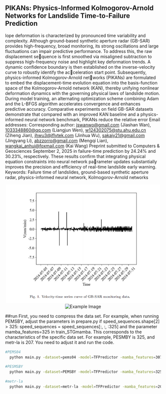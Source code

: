## PIKANs: Physics-Informed Kolmogorov-Arnold Networks for Landslide Time-to-Failure Prediction

lope deformation is characterized by pronounced time variability and complexity. Although ground-based synthetic aperture radar (GB-SAR) provides
high-frequency, broad monitoring, its strong oscillations and large fluctuations
can impair predictive performance. To address this, the raw displacement se￾quence is first smoothed via misaligned subtraction to suppress high-frequency
noise and highlight key deformation trends. A dynamic confidence boundary
is then established on the inverse-velocity curve to robustly identify the ac￾celeration start point. Subsequently, physics-informed Kolmogorov-Arnold net￾works (PIKANs) are formulated to embed the displacement-time evolution equation into the basis-function space of the Kolmogorov-Arnold network (KAN),
thereby unifying nonlinear deformation dynamics with the governing physical
laws of landslide motion. During model training, an alternating optimization
scheme combining Adam and the L-BFGS algorithm accelerates convergence
and enhances predictive accuracy. Comparative experiments on field GB-SAR
datasets demonstrate that compared with an improved KAN baseline and a
physics-informed neural network benchmark, PIKANs reduce the relative error
Email addresses: Corresponding author: jswanwo@gmail.com (Jiashan Wan),
1033348860@qq.com (Liangjun Wen), w124302075@stu.ahu.edu.cn (Ziheng Jian),
jhwu3@iflytek.com (Jinhua Wu), sakajy21@gmail.com (Jingyang Li), abzzorro@gmail.com
(Mengqi Lian), wangkai_anhui@foxmail.com (Kai Wang)
Preprint submitted to Computers & Geosciences September 2, 2025
in failure-time prediction by 24.24% and 30.23%, respectively. These results
confirm that integrating physical equation constraints into neural network parameter updates substantially improves the precision and efficiency of real-time
landslide early warning.
Keywords: Failure time of landslides, ground-based synthetic aperture radar,
physics-informed neural network, Kolmogorov-Arnold networks

<div align="center">
  <img src="imgs/1.png" alt="Example Image" width="500" />
</div>

<div align="center">
  <img src="imgs/2-3.png" alt="Example Image" width="500" />
</div>



##run
First, you need to compress the data set. For example, when running PEMSBY, adjust the parameters in prepare.py if speed_sequences.shape[2] > 325: speed_sequences = speed_sequences[:, :, :325] and the parameter mamba_features=325 in train_STGmamba. This corresponds to the characteristics of the specific data set. For example, PESMBY is 325, and metr-la is 207. You need to adjust it and run the code.
```bash
#PEMS04
  python main.py -dataset=pems04 -model=TFPredictor -mamba_features=307
```
```bash
#PESMSBY
  python main.py -dataset=PEMSBY -model=TFPredictor -mamba_features=325 
```
```bash
#metr-la
  python main.py -dataset=metr-la -model=TFPredictor -mamba_features=207
```


